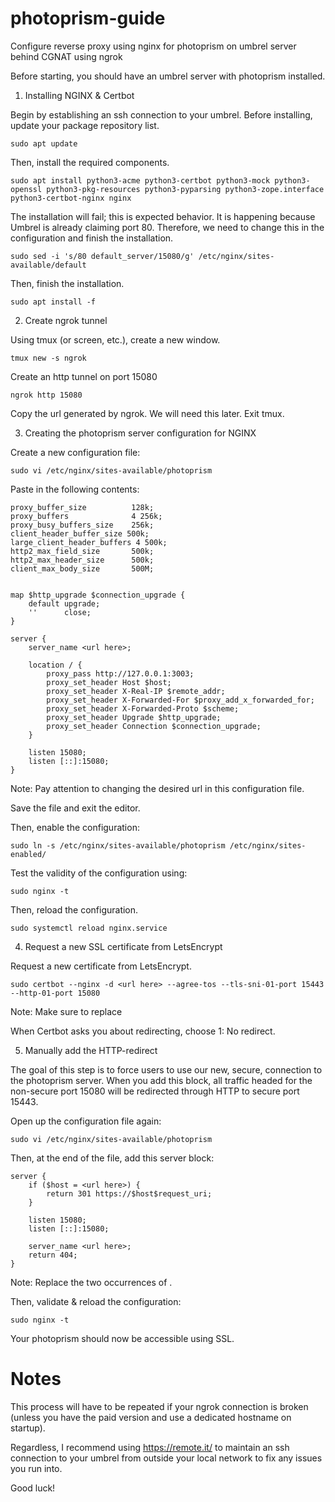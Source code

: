 # photoprism-guide
Configure reverse proxy using nginx for photoprism on umbrel server behind CGNAT using ngrok

Before starting, you should have an umbrel server with photoprism installed.

1. Installing NGINX & Certbot

Begin by establishing an ssh connection to your umbrel.  Before installing, update your package repository list.

```
sudo apt update
```

Then, install the required components.

```
sudo apt install python3-acme python3-certbot python3-mock python3-openssl python3-pkg-resources python3-pyparsing python3-zope.interface python3-certbot-nginx nginx
```

The installation will fail; this is expected behavior. It is happening because Umbrel is already claiming port 80. Therefore, we need to change this in the configuration and finish the installation.

```
sudo sed -i 's/80 default_server/15080/g' /etc/nginx/sites-available/default
```

Then, finish the installation.

```
sudo apt install -f
```

2. Create ngrok tunnel

Using tmux (or screen, etc.), create a new window.

```
tmux new -s ngrok
```

Create an http tunnel on port 15080

```
ngrok http 15080
```

Copy the url generated by ngrok.  We will need this later.  Exit tmux.

3. Creating the photoprism server configuration for NGINX

Create a new configuration file:

```
sudo vi /etc/nginx/sites-available/photoprism
```

Paste in the following contents:

```
proxy_buffer_size          128k;
proxy_buffers              4 256k;
proxy_busy_buffers_size    256k;
client_header_buffer_size 500k;
large_client_header_buffers 4 500k;
http2_max_field_size       500k;
http2_max_header_size      500k;
client_max_body_size       500M;


map $http_upgrade $connection_upgrade {
    default upgrade;
    ''      close;
}

server {
    server_name <url here>;

    location / {
        proxy_pass http://127.0.0.1:3003;
        proxy_set_header Host $host;
        proxy_set_header X-Real-IP $remote_addr;
        proxy_set_header X-Forwarded-For $proxy_add_x_forwarded_for;
        proxy_set_header X-Forwarded-Proto $scheme;
        proxy_set_header Upgrade $http_upgrade;
        proxy_set_header Connection $connection_upgrade;
    }

    listen 15080;
    listen [::]:15080;
}
```

Note: Pay attention to changing the desired url in this configuration file.

Save the file and exit the editor.

Then, enable the configuration:

```
sudo ln -s /etc/nginx/sites-available/photoprism /etc/nginx/sites-enabled/
```

Test the validity of the configuration using:

```
sudo nginx -t
```

Then, reload the configuration.

```
sudo systemctl reload nginx.service
```

4. Request a new SSL certificate from LetsEncrypt

Request a new certificate from LetsEncrypt.

```
sudo certbot --nginx -d <url here> --agree-tos --tls-sni-01-port 15443 --http-01-port 15080
```

Note: Make sure to replace <url here>
  
When Certbot asks you about redirecting, choose 1: No redirect.

5. Manually add the HTTP-redirect
  
The goal of this step is to force users to use our new, secure, connection to the photoprism server. When you add this block, all traffic headed for the non-secure port 15080 will be redirected through HTTP to secure port 15443.

Open up the configuration file again:

```
sudo vi /etc/nginx/sites-available/photoprism
```
  
Then, at the end of the file, add this server block:
  
```
server {
    if ($host = <url here>) {
        return 301 https://$host$request_uri;
    }

    listen 15080;
    listen [::]:15080;

    server_name <url here>;
    return 404;
}
```
  
Note: Replace the two occurrences of <url here>.

Then, validate & reload the configuration:
  
```
sudo nginx -t
```
  
Your photoprism should now be accessible using SSL.
  
# Notes
  
This process will have to be repeated if your ngrok connection is broken (unless you have the paid version and use a dedicated hostname on startup).
  
Regardless, I recommend using https://remote.it/ to maintain an ssh connection to your umbrel from outside your local network to fix any issues you run into.
  
Good luck!
